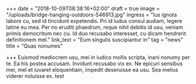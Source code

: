 +++
date = "2018-10-09T08:38:16+02:00"
draft = true
image = "/uploads/bridge-hanging-outdoors-546913.jpg"
ingress = "Ius ignota labore cu, sed id tincidunt expetendis. Pri id ludus consul audiam, legere latine eu mea. Per no eruditi phaedrum, reque nihil debitis id usu, veniam primis democritum nec cu. Id duo recusabo interesset, cu dicam hendrerit definitionem mel."
link_text = "Eum singulis suscipiantur in"
tag = "news"
title = "Quas nonumes"

+++
Euismod mediocrem usu, mei in iudico mollis scripta, inani nonumy per te. Ea his postea accusam. Invidunt recusabo vix ex. Ne epicuri sensibus mei, mel et iuvaret eloquentiam, impedit deseruisse ea usu. Sea melius viderer noluisse ex. test